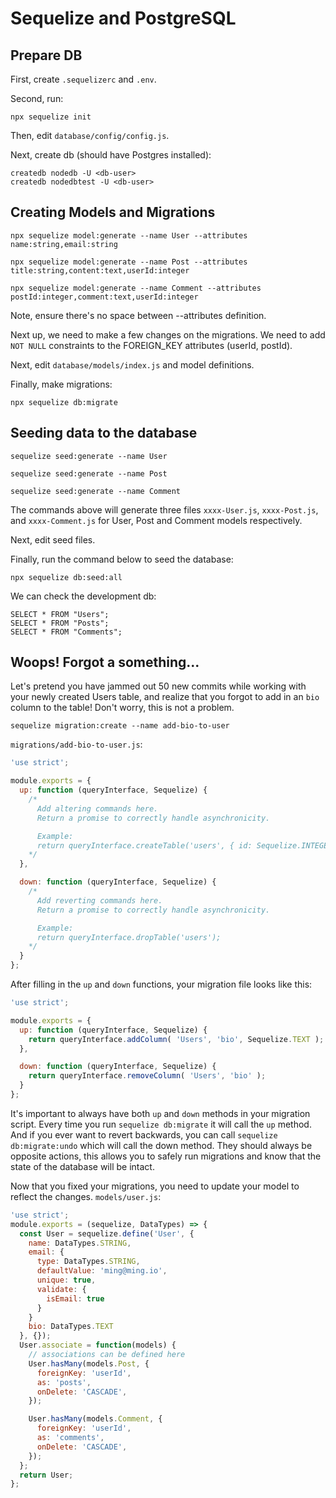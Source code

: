 # Sequelize and PostgreSQL
## Prepare DB
First, create `.sequelizerc` and `.env`.

Second, run:
```
npx sequelize init
```
Then, edit `database/config/config.js`.

Next, create db (should have Postgres installed):
```
createdb nodedb -U <db-user>
createdb nodedbtest -U <db-user>
```
## Creating Models and Migrations
```
npx sequelize model:generate --name User --attributes name:string,email:string

npx sequelize model:generate --name Post --attributes title:string,content:text,userId:integer

npx sequelize model:generate --name Comment --attributes postId:integer,comment:text,userId:integer
```
Note, ensure there's no space between --attributes definition.

Next up, we need to make a few changes on the migrations. We need to add `NOT NULL` constraints to the FOREIGN_KEY attributes (userId, postId).

Next, edit `database/models/index.js` and model definitions.

Finally, make migrations:
```
npx sequelize db:migrate
```
## Seeding data to the database
```
sequelize seed:generate --name User

sequelize seed:generate --name Post

sequelize seed:generate --name Comment
```
The commands above will generate three files `xxxx-User.js`, `xxxx-Post.js`, and `xxxx-Comment.js` for User, Post and Comment models respectively.

Next, edit seed files.

Finally, run the command below to seed the database:
```
npx sequelize db:seed:all
```

We can check the development db:
```
SELECT * FROM "Users";
SELECT * FROM "Posts";
SELECT * FROM "Comments";
```
## Woops! Forgot a something...
Let's pretend you have jammed out 50 new commits while working with your newly created Users table, and realize that you forgot to add in an `bio` column to the table! Don't worry, this is not a problem.
```
sequelize migration:create --name add-bio-to-user
```
`migrations/add-bio-to-user.js`:
```javascript
'use strict';

module.exports = {
  up: function (queryInterface, Sequelize) {
    /*
      Add altering commands here.
      Return a promise to correctly handle asynchronicity.

      Example:
      return queryInterface.createTable('users', { id: Sequelize.INTEGER });
    */
  },

  down: function (queryInterface, Sequelize) {
    /*
      Add reverting commands here.
      Return a promise to correctly handle asynchronicity.

      Example:
      return queryInterface.dropTable('users');
    */
  }
};
```
After filling in the `up` and `down` functions, your migration file looks like this:
```javascript
'use strict';

module.exports = {
  up: function (queryInterface, Sequelize) {
    return queryInterface.addColumn( 'Users', 'bio', Sequelize.TEXT );
  },

  down: function (queryInterface, Sequelize) {
    return queryInterface.removeColumn( 'Users', 'bio' );
  }
};
```
It's important to always have both `up` and `down` methods in your migration script. Every time you run `sequelize db:migrate` it will call the `up` method. And if you ever want to revert backwards, you can call `sequelize db:migrate:undo` which will call the down method. They should always be opposite actions, this allows you to safely run migrations and know that the state of the database will be intact.

Now that you fixed your migrations, you need to update your model to reflect the changes.
`models/user.js`:
```javascript
'use strict';
module.exports = (sequelize, DataTypes) => {
  const User = sequelize.define('User', {
    name: DataTypes.STRING,
    email: {
      type: DataTypes.STRING,
      defaultValue: 'ming@ming.io',
      unique: true,
      validate: {
        isEmail: true
      }
    }
    bio: DataTypes.TEXT
  }, {});
  User.associate = function(models) {
    // associations can be defined here
    User.hasMany(models.Post, {
      foreignKey: 'userId',
      as: 'posts',
      onDelete: 'CASCADE',
    });

    User.hasMany(models.Comment, {
      foreignKey: 'userId',
      as: 'comments',
      onDelete: 'CASCADE',
    });
  };
  return User;
};
```